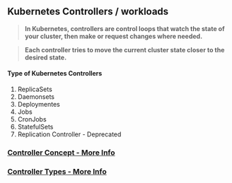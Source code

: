 ## Kubernetes Controllers / workloads 

> **In Kubernetes, controllers are control loops that watch the state of your cluster, then make or request changes where needed.** 

> **Each controller tries to move the current cluster state closer to the desired state.**

#### Type of Kubernetes Controllers 

1. ReplicaSets
2. Daemonsets
3. Deploymentes
4. Jobs
5. CronJobs
6. StatefulSets
7. Replication Controller - Deprecated


### [Controller Concept - More Info](https://kubernetes.io/docs/concepts/architecture/controller/)

### [Controller Types - More Info](https://kubernetes.io/docs/concepts/workloads/controllers/)

